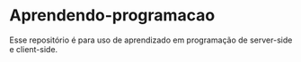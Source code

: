 # Aprendendo-programacao
Esse repositório é para uso de aprendizado em programação de server-side e client-side.
